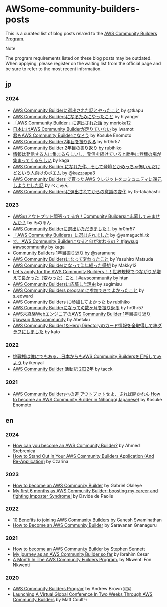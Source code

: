 # AWSome-community-builders-posts
This is a curated list of blog posts related to the [AWS Community Builders Program](https://aws.amazon.com/developer/community/community-builders/).

> [!NOTE]
> The program requirements listed on these blog posts may be outdated. When applying, please register on the waiting list from the official page and be sure to refer to the most recent information.

## jp
### 2024
* [AWS Community Builderに選出された話とやったこと](https://qiita.com/tkapu/items/7046ec42bb9ea8b759fd) by @tkapu
* [AWS Community Buildersになるためにやったこと](https://zenn.dev/iret/articles/c11d3ab414bcc4) by hiyanger
* [「AWS Community Builder」に選出された話](https://scgajge12.hatenablog.com/entry/aws_community_builder) by morioka12
* [日本にはAWS Community Builderが足りていない](https://tech.enechange.co.jp/entry/2024/10/15/235502) by iwamot
* [君もAWS Community Builderになろう](https://qiita.com/coosuke/items/51fe2d67cea02f26e398) by Kosuke Enomoto
* [AWS Community Builder2年目を振り返る](https://zenn.dev/nnydtmg/articles/aws-community-builder-lookingback-2024) by hr0hr57
* [AWS Community Builder 2年目の振り返り](https://zenn.dev/rubihiko/articles/7732b561a18420) by rubihiko
* [情報は発信する人に集まるらしいし、発信を続けていると勝手に登壇の場が集まってくるらしい](https://note.com/tkaga/n/n00184ef03de4) by kaga
* [AWS Community Builder になれた件、そして登壇とかめっちゃ怖いんだけどという人向けのポエム](https://qiita.com/kazzpapa3/items/eb3ab1efdab41ac0c328) by @kazzpapa3
* [AWS Community Builders で貰った AWS クレジットをコミュニティに還元しようとした話](https://dev.classmethod.jp/articles/aws-cbs-credit-to-community-2024/) by べこみん
* [AWS Community Buildersに選出されてからの意識の変化](https://tech.nri-net.com/entry/change_in_awareness_after_selection_of_aws_community_builders) by t5-takahashi

### 2023
* [AWSのアウトプット頑張ってる方！Community Buildersに応募してみませんか？](https://qiita.com/minorun365/items/40f96ed36bf7fd684ec7) by みのるん
* [AWS Community Builderに選出いただきました！](https://zenn.dev/nnydtmg/articles/aws-community-builder) by hr0hr57
* [「AWS Community Builders」に選出されました](https://tech.gunosy.io/entry/aws-community-builders-202308) by @yamaguchi_tk 
* [で、AWS Community Builderになると何が変わるの？ #jawsug #awscommunity](https://note.com/tkaga/n/n2aab58fa7665) by kaga
* [Community Builders 1年目振り返り](https://qiita.com/saramune/items/8b415481225dd5d364d8) by @saramune
* [AWS Community Buildersになって変わったこと](https://dev.to/aws-builders/aws-community-buildersninatutebian-watutakoto-pkj) by Yasuhiro Matsuda
* [AWS Community Builderになって半年経った感想](https://makky12.hatenablog.com/entry/2023/12/09/195951) by Makky12
* [Let's apply for the AWS Community Builders！！世界規模でつながりが増えて良かった（変わった）こと！#awscommunity](https://tech.nri-net.com/entry/aws_changed_about_increasing_connections_on_a_global_scale) by htan
* [AWS Community Buildersに応募した理由](https://sugimisu.vercel.app/articles/79ad7l_5vkg1) by sugimisu
* [AWS Community Builders program に参加できてよかったこと](https://s-edword.hatenablog.com/entry/2023/12/12/000549) by s_edward 
* [AWS Community Builders に参加してよかった](https://zenn.dev/rubihiko/articles/382573ae063a2e) by rubihiko
* [AWS Community Builderになっての数ヶ月を振り返る](https://zenn.dev/nnydtmg/articles/aws-community-builder-lookingback-2023) by hr0hr57
* [AWS未経験WebエンジニアのAWS Community Builder 1年目振り返り #jawsug #awscommunity](https://note.com/east_takumi/n/nfd480d870895) by Abetaku
* [AWS Community Builder(＆Hero) Directoryのカード情報を全取得して棒グラフにしました](https://zenn.dev/mjxo/articles/8797ce489a90c9) by kato

### 2022
* [挑戦権は誰にでもある、日本からもAWS Community Buildersを目指してみよう](https://zenn.dev/ikenyal/articles/0085a51b1f91fa) by ikenyal
* [AWS Community Builder 活動記 2022年](https://blog.tacck.net/archives/1362/) by tacck

### 2021
* [AWS Community Buildersへの道 アウトプットせよ、されば開かれん How to become an AWS Community Builder in Nihongo(Japanese)](https://dev.to/aws-builders/aws-community-builders-4fd3) by Kosuke Enomoto

## en
### 2024
* [How can you become an AWS Community Builder?](https://dev.to/aws-builders/how-can-you-become-an-aws-community-builder-29f4) by Ahmed Srebrenica
* [How to Stand Out in Your AWS Community Builders Application (And Re-Application)](https://dev.to/aws-builders/how-to-stand-out-in-your-aws-community-builders-application-and-re-application-e0a) by Czarina

### 2023
* [How to become an AWS Community Builder](https://dev.to/aws-builders/how-to-become-an-aws-community-builder-3ml3) by Gabriel Olaleye
* [My first 6 months as AWS Community Builder: boosting my career and fighting Imposter Syndrome!](https://dev.to/aws-builders/boost-your-career-by-becoming-an-aws-community-builder-4hkj) by Davide de Paolis

### 2022
* [10 Benefits to joining AWS Community Builders](https://dev.to/aws-builders/10-benefits-to-joining-aws-community-builders-4cle) by Ganesh Swaminathan
* [How to Become an AWS Community Builder](https://dev.to/aws-builders/how-to-become-aws-community-builder-284e) by Saravanan Gnanaguru

### 2021
* [How to become an AWS Community Builder](https://dev.to/aws-builders/how-to-become-an-aws-community-builder-2m79) by Stephen Sennett
* [My journey as an AWS Community Builder so far](https://dev.to/aws-builders/my-journey-as-an-aws-community-builder-so-far-14n8) by Ibrahim Cesar
* [A Month In The AWS Community Builders Program.](https://dev.to/aws-builders/a-month-in-the-aws-community-builders-program-4lp1) by Nkwenti Fon Nkwenti

### 2020
* [AWS Community Builders Program](https://dev.to/aws-builders/aws-community-builders-program-6kf) by Andrew Brown 🇨🇦
* [Launching A Virtual Global Conference In Two Weeks Through AWS Community Builders](https://dev.to/aws-builders/launching-a-virtual-global-conference-in-two-weeks-through-aws-community-builders-32f1) by Matt Coulter
